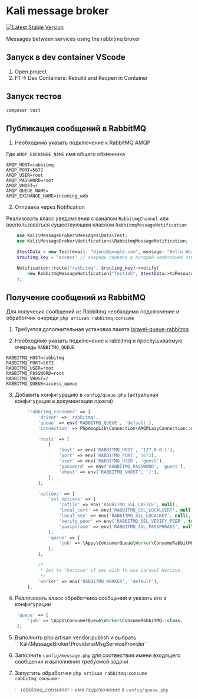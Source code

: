 # Kali message broker

<a href="https://packagist.org/packages/a-mazalov/kali-message-broker"><img src="https://img.shields.io/packagist/v/a-mazalov/kali-message-broker" alt="Latest Stable Version"></a>

Messages between services using the rabbitmq broker

## Запуск в dev container VScode
1. Open project
2. F1 -> Dev Containers: Rebuild and Reopen in Container

## Запуск тестов
```sh
composer test
```

## Публикация сообщений в RabbitMQ

1. Необходимо указать подключение к RabbitMQ AMQP

Где ```AMQP_EXCHANGE_NAME``` имя общего обменника

```properties
AMQP_HOST=rabbitmq
AMQP_PORT=5672
AMQP_USER=root
AMQP_PASSWORD=root
AMQP_VHOST=/
AMQP_QUEUE_NAME=
AMQP_EXCHANGE_NAME=incoming_web
```

2. Отправка через Notification

Реализовать класс уведомления с каналом ```RabbitmqChannel``` или воспользоваться существующим классом ```RabbitmqMessageNotification```

```php
    use Kali\MessageBroker\Messages\Data\Test;
    use Kali\MessageBroker\Notifications\RabbitmqMessageNotification;

    $testData = new Test(email: "djoni@google.com", message: "Hello World!");
    $routing_key = "access" // очередь сервиса в который необходимо отправить сообщение. Роутинг настраивается через Exchange в админке RabbitMQ 

    Notification::route("rabbitmq", $routing_key)->notify(
        new RabbitmqMessageNotification("TestJob", $testData->toResource())
    );
```



## Получение сообщений из RabbitMQ

Для получения сообщений из Rabbitmq необходимо подключение и обработчик очереди ```php artisan rabbitmq:consume```

1. Требуется дополнительная установка пакета [laravel-queue-rabbitmq](https://github.com/vyuldashev/laravel-queue-rabbitmq)

2. Необходимо указать подключение к rabbitmq и прослушиваемую очередь ```RABBITMQ_QUEUE```

```properties
RABBITMQ_HOST=rabbitmq
RABBITMQ_PORT=5672
RABBITMQ_USER=root
RABBITMQ_PASSWORD=root
RABBITMQ_VHOST=/
RABBITMQ_QUEUE=access_queue
```

3. Добавить конфигурацию в ```config/queue.php``` (актуальная конфигурация в документации пакета)

```php
        'rabbitmq_consumer' => [
            'driver' => 'rabbitmq',
            'queue' => env('RABBITMQ_QUEUE', 'default'),
            'connection' => PhpAmqpLib\Connection\AMQPLazyConnection::class,

            'hosts' => [
                [
                    'host' => env('RABBITMQ_HOST', '127.0.0.1'),
                    'port' => env('RABBITMQ_PORT', 5672),
                    'user' => env('RABBITMQ_USER', 'guest'),
                    'password' => env('RABBITMQ_PASSWORD', 'guest'),
                    'vhost' => env('RABBITMQ_VHOST', '/'),
                ],
            ],

            'options' => [
                'ssl_options' => [
                    'cafile' => env('RABBITMQ_SSL_CAFILE', null),
                    'local_cert' => env('RABBITMQ_SSL_LOCALCERT', null),
                    'local_key' => env('RABBITMQ_SSL_LOCALKEY', null),
                    'verify_peer' => env('RABBITMQ_SSL_VERIFY_PEER', true),
                    'passphrase' => env('RABBITMQ_SSL_PASSPHRASE', null),
                ],
                'queue' => [
                    'job' => \Apps\ConsumerQueue\Worker\ConsumeRabbitMQ::class,
                ],
            ],

            /*
             * Set to "horizon" if you wish to use Laravel Horizon.
             */
            'worker' => env('RABBITMQ_WORKER', 'default'),
        ],
```

4. Реализовать класс обработчика сообщений и указать его в конфигурации

```php
    'queue' => [
        'job' => \Apps\ConsumerQueue\Worker\ConsumeRabbitMQ::class,
    ],
```

5. Выполнить php artisan vendor:publish и выбрать ```Kali\MessageBroker\Providers\MsgServiceProvider``

6. Заполнить ```config/message.php``` для соотвествия имени входящего сообщения и выполнения требуемой задачи

7. Запустить обработчки ```php artisan rabbitmq:consume rabbitmq_consumer```

> rabbitmq_consumer - имя подключение в ```config/queue.php```